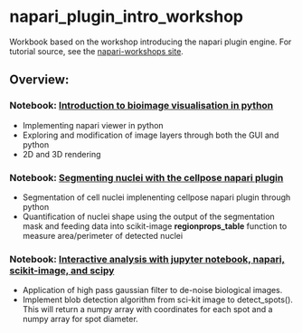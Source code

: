# napari_plugin_intro_workshop
Workbook based on the workshop introducing the napari plugin engine. For tutorial source, see the [napari-workshops site](https://alisterburt.github.io/napari-workshops/SwissBIAS-1121/intro.html).


## Overview:

### **Notebook: [Introduction to bioimage visualisation in python](https://github.com/jazwilson/bioimage_visualisation_in_python)**
- Implementing napari viewer in python 
- Exploring and modification of image layers through both the GUI and python
- 2D and 3D rendering 

### **Notebook: [Segmenting nuclei with the cellpose napari plugin](https://github.com/jazwilson/bioimage_visualisation_in_python/blob/main/ch_1_segmenting_and_measuring_nuclei.ipynb)**
- Segmentation of cell nuclei implenenting cellpose napari plugin through python
- Quantification of nuclei shape using the output of the segmentation mask and feeding data into scikit-image **regionprops_table** function to measure area/perimeter of detected nuclei

### **Notebook: [Interactive analysis with jupyter notebook, napari, scikit-image, and scipy](https://github.com/jazwilson/bioimage_visualisation_in_python/blob/main/ch_2_spot_detection.ipynb)**
- Application of high pass gaussian filter to de-noise biological images.
- Implement blob detection algorithm from sci-kit image to detect_spots(). This will return a numpy array with coordinates for each spot and a numpy array for spot diameter. 
